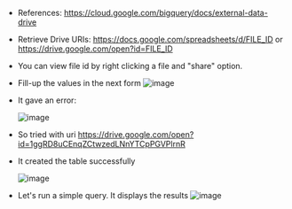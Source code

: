 - References: https://cloud.google.com/bigquery/docs/external-data-drive
- Retrieve Drive URIs: https://docs.google.com/spreadsheets/d/FILE_ID or https://drive.google.com/open?id=FILE_ID
- You can view file id by right clicking a file and "share" option.
- Fill-up the values in the next form
  ![image](https://github.com/Ajit1279/GCP_Learning/assets/81754034/41c1543d-e9f1-445d-aa96-aed6649e0dc1)

- It gave an error:
  
  ![image](https://github.com/Ajit1279/GCP_Learning/assets/81754034/62168092-bdc7-45c0-ba7e-04d51c76ffcd)


- So tried with uri https://drive.google.com/open?id=1ggRD8uCEnqZCtwzedLNnYTCpPGVPlrnR

- It created the table successfully
  
  ![image](https://github.com/Ajit1279/GCP_Learning/assets/81754034/877164c4-818b-47f6-a50b-c2ada9c69baf)


- Let's run a simple query. It displays the results
  ![image](https://github.com/Ajit1279/GCP_Learning/assets/81754034/3790b21f-51d8-4974-817a-7c4f59356404)
   
